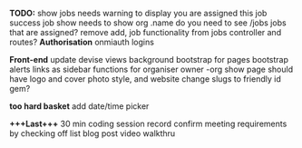**TODO:**
show jobs needs warning to display you are assigned this job success
job show needs to show org .name
do you need to see /jobs jobs that are assigned?
remove add, job functionality from jobs controller and routes?
**Authorisation**
onmiauth logins

**Front-end**
update devise views
background
bootstrap for pages
bootstrap alerts
links as sidebar functions for organiser owner
-org show page should have logo and cover photo style, and website
change slugs to friendly id gem?



**too hard basket**
add date/time picker 

**+++Last+++**
30 min coding session record
confirm meeting requirements by checking off list
blog post
video walkthru
